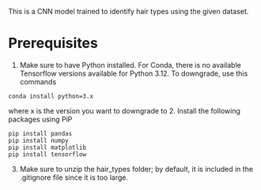 This is a CNN model trained to identify hair types using the given dataset.
# Prerequisites
1. Make sure to have Python installed. For Conda, there is no available Tensorflow versions available for Python 3.12. To downgrade, use this commands
```
conda install python=3.x
```
where x is the version you want to downgrade to
2. Install the following packages using PiP
```
pip install pandas
pip install numpy
pip install matplotlib
pip install tensorflow
```
3. Make sure to unzip the hair_types folder; by default, it is included in the .gitignore file since it is too large.
